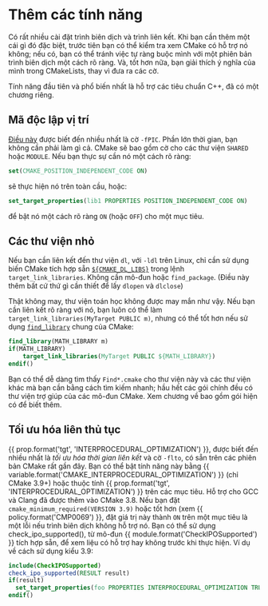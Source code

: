 # Thêm các tính năng

Có rất nhiều cài đặt trình biên dịch và trình liên kết. Khi bạn cần thêm một cái gì đó đặc biệt, trước tiên bạn có thể kiểm tra xem CMake có hỗ trợ nó không; nếu có, bạn có thể tránh việc tự ràng buộc mình với một phiên bản trình biên dịch một cách rõ ràng. Và, tốt hơn nữa, bạn giải thích ý nghĩa của mình trong CMakeLists, thay vì đưa ra các cờ.

Tính năng đầu tiên và phổ biến nhất là hỗ trợ các tiêu chuẩn C++, đã có một chương riêng.

## Mã độc lập vị trí

[Điều này](https://cmake.org/cmake/help/latest/variable/CMAKE_POSITION_INDEPENDENT_CODE.html) được biết đến nhiều nhất là cờ `-fPIC`. Phần lớn thời gian, bạn không cần phải làm gì cả. CMake sẽ bao gồm cờ cho các thư viện `SHARED` hoặc `MODULE`. Nếu bạn thực sự cần nó một cách rõ ràng:

```cmake
set(CMAKE_POSITION_INDEPENDENT_CODE ON)
```

sẽ thực hiện nó trên toàn cầu, hoặc:

```cmake
set_target_properties(lib1 PROPERTIES POSITION_INDEPENDENT_CODE ON)
```

để bật nó một cách rõ ràng `ON` (hoặc `OFF`) cho một mục tiêu.

## Các thư viện nhỏ

Nếu bạn cần liên kết đến thư viện `dl`, với `-ldl` trên Linux, chỉ cần sử dụng biến CMake tích hợp sẵn [`${CMAKE_DL_LIBS}`](https://cmake.org/cmake/help/latest/variable/CMAKE_DL_LIBS.html) trong lệnh `target_link_libraries`. Không cần mô-đun hoặc `find_package`. (Điều này thêm bất cứ thứ gì cần thiết để lấy `dlopen` và `dlclose`)

Thật không may, thư viện toán học không được may mắn như vậy. Nếu bạn cần liên kết rõ ràng với nó, bạn luôn có thể làm `target_link_libraries(MyTarget PUBLIC m)`, nhưng có thể tốt hơn nếu sử dụng [`find_library`](https://cmake.org/cmake/help/latest/command/find_library.html) chung của CMake:

```cmake
find_library(MATH_LIBRARY m)
if(MATH_LIBRARY)
    target_link_libraries(MyTarget PUBLIC ${MATH_LIBRARY})
endif()
```

Bạn có thể dễ dàng tìm thấy `Find*.cmake` cho thư viện này và các thư viện khác mà bạn cần bằng cách tìm kiếm nhanh; hầu hết các gói chính đều có thư viện trợ giúp của các mô-đun CMake. Xem chương về bao gồm gói hiện có để biết thêm.

## Tối ưu hóa liên thủ tục

{{ prop.format('tgt', 'INTERPROCEDURAL_OPTIMIZATION') }}, được biết đến nhiều nhất là _tối ưu hóa thời gian liên kết_ và cờ `-flto`, có sẵn trên các phiên bản CMake rất gần đây. Bạn có thể bật tính năng này bằng {{ variable.format('CMAKE_INTERPROCEDURAL_OPTIMIZATION') }} (chỉ CMake 3.9+) hoặc thuộc tính {{ prop.format('tgt', 'INTERPROCEDURAL_OPTIMIZATION') }} trên các mục tiêu. Hỗ trợ cho GCC và Clang đã được thêm vào CMake 3.8. Nếu bạn đặt `cmake_minimum_required(VERSION 3.9)` hoặc tốt hơn (xem {{ policy.format('CMP0069') }}, đặt giá trị này thành `ON` trên một mục tiêu là một lỗi nếu trình biên dịch không hỗ trợ nó. Bạn có thể sử dụng check_ipo_supported(), từ mô-đun {{ module.format('CheckIPOSupported') }} tích hợp sẵn, để xem liệu có hỗ trợ hay không trước khi thực hiện. Ví dụ về cách sử dụng kiểu 3.9:

```cmake
include(CheckIPOSupported)
check_ipo_supported(RESULT result)
if(result)
  set_target_properties(foo PROPERTIES INTERPROCEDURAL_OPTIMIZATION TRUE)
endif()
```